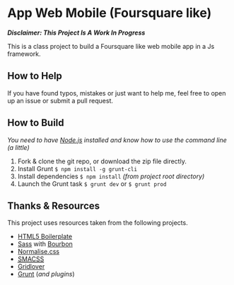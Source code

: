 # App Web Mobile (Foursquare like)

***Disclaimer: This Project Is A Work In Progress***

This is a class project to build a Foursquare like web mobile app in a Js framework.

## How to Help

If you have found typos, mistakes or just want to help me, feel free to open up an issue or submit a pull request.

## How to Build

*You need to have [Node.js](//nodejs.org) installed and know how to use the command line (a little)*

1. Fork & clone the git repo, or download the zip file directly.
2. Install Grunt `$ npm install -g grunt-cli`
3. Install dependencies `$ npm install` *(from project root  directory)*
4. Launch the Grunt task `$ grunt dev` or `$ grunt prod`

## Thanks & Resources

This project uses resources taken from the following projects.

- [HTML5 Boilerplate](http://html5boilerplate.com)
- [Sass](http://sass-lang.com) with [Bourbon](http://bourbon.io)
- [Normalise.css](http://necolas.github.io/normalize.css)
- [<abbr title="Scalable and Modular Architecture for CSS">SMACSS</abbr>](http://smacss.com)
- [Gridlover](http://www.gridlover.net)
- [Grunt](http://gruntjs.com) (*and plugins*)